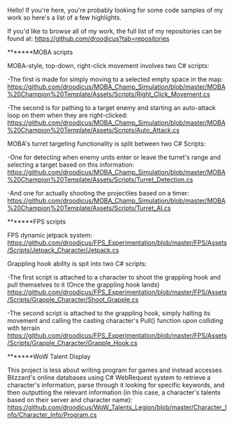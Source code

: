 Hello! If you're here, you're probably looking for some code samples of my work so here's a list of a few highlights.

If you'd like to browse all of my work, the full list of my repositories can be found at:
https://github.com/droodicus?tab=repositories



*******MOBA scripts

MOBA-style, top-down, right-click movement involves two C# scripts:

-The first is made for simply moving to a selected empty space in the map:
https://github.com/droodicus/MOBA_Champ_Simulation/blob/master/MOBA%20Champion%20Template/Assets/Scripts/Right_Click_Movement.cs

-The second is for pathing to a target enemy and starting an auto-attack loop on them when they are right-clicked:
https://github.com/droodicus/MOBA_Champ_Simulation/blob/master/MOBA%20Champion%20Template/Assets/Scripts/Auto_Attack.cs

MOBA's turret targeting functionality is split between two C# Scripts:

-One for detecting when enemy units enter or leave the turret's range and selecting a target based on this information:
https://github.com/droodicus/MOBA_Champ_Simulation/blob/master/MOBA%20Champion%20Template/Assets/Scripts/Turret_Detection.cs

-And one for actually shooting the projectiles based on a timer:
https://github.com/droodicus/MOBA_Champ_Simulation/blob/master/MOBA%20Champion%20Template/Assets/Scripts/Turret_AI.cs



*******FPS scripts

FPS dynamic jetpack system:
https://github.com/droodicus/FPS_Experimentation/blob/master/FPS/Assets/Scripts/Jetpack_Character/Jetpack.cs

Grappling hook ability is spit into two C# scripts:

-The first script is attached to a character to shoot the grappling hook and pull themselves to it (Once the grappling hook lands)
https://github.com/droodicus/FPS_Experimentation/blob/master/FPS/Assets/Scripts/Grapple_Character/Shoot_Grapple.cs

-The second script is attached to the grappling hook, simply halting its movement and calling the casting character's Pull() function upon colliding with terrain
https://github.com/droodicus/FPS_Experimentation/blob/master/FPS/Assets/Scripts/Grapple_Character/Grapple_Hook.cs



*******WoW Talent Display

This project is less about writing program for games and instead accesses Blizzard's online databases using C# WebRequest system to retrieve a character's information, parse through it looking for specific keywords, and then outputting the relevant information (in this case, a character's talents based on their server and character name):
https://github.com/droodicus/WoW_Talents_Legion/blob/master/Character_Info/Character_Info/Program.cs

